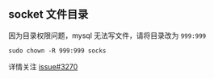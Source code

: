 ## socket 文件目录

因为目录权限问题，mysql 无法写文件，请将目录改为 `999:999`

```shell
sudo chown -R 999:999 socks
```

详情关注 [issue#3270](/docker/compose/issue/3270)
